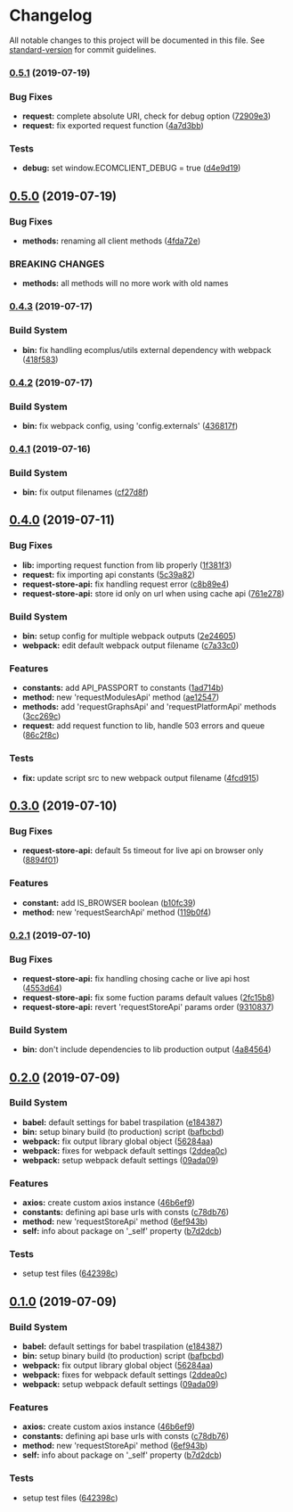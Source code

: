 # Changelog

All notable changes to this project will be documented in this file. See [standard-version](https://github.com/conventional-changelog/standard-version) for commit guidelines.

### [0.5.1](https://github.com/ecomclub/ecomplus-client/compare/v0.5.0...v0.5.1) (2019-07-19)


### Bug Fixes

* **request:** complete absolute URI, check for debug option ([72909e3](https://github.com/ecomclub/ecomplus-client/commit/72909e3))
* **request:** fix exported request function ([4a7d3bb](https://github.com/ecomclub/ecomplus-client/commit/4a7d3bb))


### Tests

* **debug:** set window.ECOMCLIENT_DEBUG = true ([d4e9d19](https://github.com/ecomclub/ecomplus-client/commit/d4e9d19))



## [0.5.0](https://github.com/ecomclub/ecomplus-client/compare/v0.4.3...v0.5.0) (2019-07-19)


### Bug Fixes

* **methods:** renaming all client methods ([4fda72e](https://github.com/ecomclub/ecomplus-client/commit/4fda72e))


### BREAKING CHANGES

* **methods:** all methods will no more work with old names



### [0.4.3](https://github.com/ecomclub/ecomplus-client/compare/v0.4.2...v0.4.3) (2019-07-17)


### Build System

* **bin:** fix handling ecomplus/utils external dependency with webpack ([418f583](https://github.com/ecomclub/ecomplus-client/commit/418f583))



### [0.4.2](https://github.com/ecomclub/ecomplus-client/compare/v0.4.1...v0.4.2) (2019-07-17)


### Build System

* **bin:** fix webpack config, using 'config.externals' ([436817f](https://github.com/ecomclub/ecomplus-client/commit/436817f))



### [0.4.1](https://github.com/ecomclub/ecomplus-client/compare/v0.4.0...v0.4.1) (2019-07-16)


### Build System

* **bin:** fix output filenames ([cf27d8f](https://github.com/ecomclub/ecomplus-client/commit/cf27d8f))



## [0.4.0](https://github.com/ecomclub/ecomplus-client/compare/v0.3.0...v0.4.0) (2019-07-11)


### Bug Fixes

* **lib:** importing request function from lib properly ([1f381f3](https://github.com/ecomclub/ecomplus-client/commit/1f381f3))
* **request:** fix importing api constants ([5c39a82](https://github.com/ecomclub/ecomplus-client/commit/5c39a82))
* **request-store-api:** fix handling request error ([c8b89e4](https://github.com/ecomclub/ecomplus-client/commit/c8b89e4))
* **request-store-api:** store id only on url when using cache api ([761e278](https://github.com/ecomclub/ecomplus-client/commit/761e278))


### Build System

* **bin:** setup config for multiple webpack outputs ([2e24605](https://github.com/ecomclub/ecomplus-client/commit/2e24605))
* **webpack:** edit default webpack output filename ([c7a33c0](https://github.com/ecomclub/ecomplus-client/commit/c7a33c0))


### Features

* **constants:** add API_PASSPORT to constants ([1ad714b](https://github.com/ecomclub/ecomplus-client/commit/1ad714b))
* **method:** new 'requestModulesApi' method ([ae12547](https://github.com/ecomclub/ecomplus-client/commit/ae12547))
* **methods:** add 'requestGraphsApi' and 'requestPlatformApi' methods ([3cc269c](https://github.com/ecomclub/ecomplus-client/commit/3cc269c))
* **request:** add request function to lib, handle 503 errors and queue ([86c2f8c](https://github.com/ecomclub/ecomplus-client/commit/86c2f8c))


### Tests

* **fix:** update script src to new webpack output filename ([4fcd915](https://github.com/ecomclub/ecomplus-client/commit/4fcd915))



## [0.3.0](https://github.com/ecomclub/ecomplus-client/compare/v0.2.1...v0.3.0) (2019-07-10)


### Bug Fixes

* **request-store-api:** default 5s timeout for live api on browser only ([8894f01](https://github.com/ecomclub/ecomplus-client/commit/8894f01))


### Features

* **constant:** add IS_BROWSER boolean ([b10fc39](https://github.com/ecomclub/ecomplus-client/commit/b10fc39))
* **method:** new 'requestSearchApi' method ([119b0f4](https://github.com/ecomclub/ecomplus-client/commit/119b0f4))



### [0.2.1](https://github.com/ecomclub/ecomplus-client/compare/v0.2.0...v0.2.1) (2019-07-10)


### Bug Fixes

* **request-store-api:** fix handling chosing cache or live api host ([4553d64](https://github.com/ecomclub/ecomplus-client/commit/4553d64))
* **request-store-api:** fix some fuction params default values ([2fc15b8](https://github.com/ecomclub/ecomplus-client/commit/2fc15b8))
* **request-store-api:** revert 'requestStoreApi' params order ([9310837](https://github.com/ecomclub/ecomplus-client/commit/9310837))


### Build System

* **bin:** don't include dependencies to lib production output ([4a84564](https://github.com/ecomclub/ecomplus-client/commit/4a84564))



## [0.2.0](https://github.com/ecomclub/ecomplus-client/compare/v1.16.0...v0.2.0) (2019-07-09)


### Build System

* **babel:** default settings for babel traspilation ([e184387](https://github.com/ecomclub/ecomplus-client/commit/e184387))
* **bin:** setup binary build (to production) script ([bafbcbd](https://github.com/ecomclub/ecomplus-client/commit/bafbcbd))
* **webpack:** fix output library global object ([56284aa](https://github.com/ecomclub/ecomplus-client/commit/56284aa))
* **webpack:** fixes for webpack default settings ([2ddea0c](https://github.com/ecomclub/ecomplus-client/commit/2ddea0c))
* **webpack:** setup webpack default settings ([09ada09](https://github.com/ecomclub/ecomplus-client/commit/09ada09))


### Features

* **axios:** create custom axios instance ([46b6ef9](https://github.com/ecomclub/ecomplus-client/commit/46b6ef9))
* **constants:** defining api base urls with consts ([c78db76](https://github.com/ecomclub/ecomplus-client/commit/c78db76))
* **method:** new 'requestStoreApi' method ([6ef943b](https://github.com/ecomclub/ecomplus-client/commit/6ef943b))
* **self:** info about package on '_self' property ([b7d2dcb](https://github.com/ecomclub/ecomplus-client/commit/b7d2dcb))


### Tests

* setup test files ([642398c](https://github.com/ecomclub/ecomplus-client/commit/642398c))



## [0.1.0](https://github.com/ecomclub/ecomplus-client/compare/v1.16.0...v0.1.0) (2019-07-09)


### Build System

* **babel:** default settings for babel traspilation ([e184387](https://github.com/ecomclub/ecomplus-client/commit/e184387))
* **bin:** setup binary build (to production) script ([bafbcbd](https://github.com/ecomclub/ecomplus-client/commit/bafbcbd))
* **webpack:** fix output library global object ([56284aa](https://github.com/ecomclub/ecomplus-client/commit/56284aa))
* **webpack:** fixes for webpack default settings ([2ddea0c](https://github.com/ecomclub/ecomplus-client/commit/2ddea0c))
* **webpack:** setup webpack default settings ([09ada09](https://github.com/ecomclub/ecomplus-client/commit/09ada09))


### Features

* **axios:** create custom axios instance ([46b6ef9](https://github.com/ecomclub/ecomplus-client/commit/46b6ef9))
* **constants:** defining api base urls with consts ([c78db76](https://github.com/ecomclub/ecomplus-client/commit/c78db76))
* **method:** new 'requestStoreApi' method ([6ef943b](https://github.com/ecomclub/ecomplus-client/commit/6ef943b))
* **self:** info about package on '_self' property ([b7d2dcb](https://github.com/ecomclub/ecomplus-client/commit/b7d2dcb))


### Tests

* setup test files ([642398c](https://github.com/ecomclub/ecomplus-client/commit/642398c))
